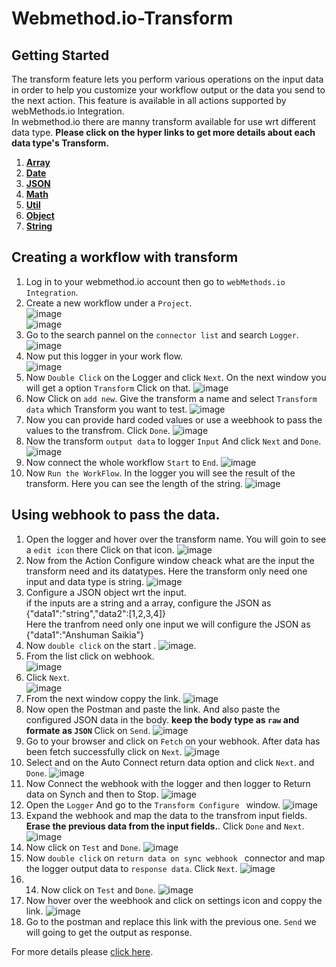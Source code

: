 # Webmethod.io-Transform
## Getting Started
The transform feature lets you perform various operations on the input data in order to help you customize your workflow output or the data you send to the next action. This feature is available in all actions supported by webMethods.io Integration. <br/>
In webmethod.io there are manny transform available for use wrt different data type. <b>Please click on the hyper links to get more details about each data type's Transform. </b>
1. <b>[Array](https://github.com/SoftwareAG/Transform-Array)</b>
2. <b>[Date](https://github.com/SoftwareAG/Transform-Date)</b>
3. <b>[JSON](https://github.com/SoftwareAG/Transform-JSON)</b>
4. <b>[Math](https://github.com/SoftwareAG/Transform-Math)</b>
5. <b>[Util](https://github.com/SoftwareAG/Transform-Util)</b>
6. <b>[Object](https://github.com/SoftwareAG/Transform-Object)</b>
7. <b>[String](https://github.com/SoftwareAG/Transform-String)</b><br/>

## Creating a workflow with transform
1. Log in to your webmethod.io account then go to `webMethods.io Integration`.
2. Create a new workflow under a `Project`.<br/>
![image](https://user-images.githubusercontent.com/60179170/89011752-887bea00-d32e-11ea-83a2-7c6d9196702b.png)<br/>
![image](https://user-images.githubusercontent.com/60179170/89011807-aba69980-d32e-11ea-8f69-557fc494085c.png)<br/>
3. Go to the search pannel on the `connector list` and search `Logger`.<br/>
![image](https://user-images.githubusercontent.com/60179170/89011920-e3154600-d32e-11ea-8d97-f9f839270b7e.png)
4. Now put this logger in your work flow.<br/>
![image](https://user-images.githubusercontent.com/60179170/89012007-07712280-d32f-11ea-9ce8-a8431d98ccec.png)
5. Now `Double Click` on the Logger and click `Next`. On the next window you will get a option `Transform` Click on that.
![image](https://user-images.githubusercontent.com/60179170/89012186-5b7c0700-d32f-11ea-9ba7-37cd3a1c6158.png)
6. Now Click on `add new`. Give the transform a name and select `Transform data` which Transform you want to test. 
![image](https://user-images.githubusercontent.com/60179170/89012757-5075a680-d330-11ea-8380-edf6d69a99f3.png)
7. Now you can provide hard coded values or use a weebhook to pass the values to the transfrom. Click `Done`. 
![image](https://user-images.githubusercontent.com/60179170/89012880-8a46ad00-d330-11ea-8cd2-e88fe525078f.png)
8. Now the transform `output data` to logger `Input` And click `Next` and `Done`.
![image](https://user-images.githubusercontent.com/60179170/89012936-a2b6c780-d330-11ea-9e21-6c71a7dc31cf.png)
9. Now connect the whole workflow `Start` to `End`.
![image](https://user-images.githubusercontent.com/60179170/89013103-ee697100-d330-11ea-817f-44d845020180.png)
10. Now `Run the WorkFlow`. In the logger you will see the result of the transform. Here you can see the length of the string.
![image](https://user-images.githubusercontent.com/60179170/89013245-2ec8ef00-d331-11ea-8127-9d8b7a4ad499.png)

## Using webhook to pass the data.
1. Open the logger and hover over the transform name. You will goin to see a `edit icon` there Click on that icon.
![image](https://user-images.githubusercontent.com/60179170/89014430-1fe33c00-d333-11ea-9f34-f66e00ee1e4c.png)
2. Now from the Action Configure window cheack what are the input the transform need and its datatypes. Here the transform only need one input and data type is string.
![image](https://user-images.githubusercontent.com/60179170/89014614-62a51400-d333-11ea-8b4e-d40906093bfb.png)
3. Configure a JSON object wrt the input. <br/>
if the inputs are a string and a array, configure the JSON as <br/>
{"data1":"string","data2":[1,2,3,4]}<br/>
Here the tranfrom need only one input we will configure the JSON as <br/>
{"data1":"Anshuman Saikia"}
4. Now `double click` on the start .
![image](https://user-images.githubusercontent.com/60179170/88809305-9700bf00-d1d1-11ea-91a2-235dfaf46578.png).
5. From the list click on webhook.<br/>
![image](https://user-images.githubusercontent.com/60179170/89008115-b447a180-d327-11ea-8fbe-e0c48f8f8a92.png)
6. Click `Next`.<br/>
![image](https://user-images.githubusercontent.com/60179170/88910377-05995780-d27a-11ea-99cc-b472dac0f0ef.png)
7. From the next window coppy the link.
![image](https://user-images.githubusercontent.com/60179170/89015385-93d21400-d334-11ea-9b1f-1b30cac54687.png)
8. Now open the Postman and paste the link. And also paste the configured JSON data in the body. <b> keep the body type as `raw` and formate as `JSON` </b>
Click on `Send`.
![image](https://user-images.githubusercontent.com/60179170/89015717-21156880-d335-11ea-9fd9-9f2498a4ec6d.png)
9. Go to your browser and click on `Fetch` on your webhook. After data has been fetch successfully click on `Next`.
![image](https://user-images.githubusercontent.com/60179170/89016124-cd574f00-d335-11ea-8699-6a6f7adcb6be.png)
10. Select and on the Auto Connect return data option and click `Next`. and `Done`.
![image](https://user-images.githubusercontent.com/60179170/89016300-1f987000-d336-11ea-9615-34f804fd620c.png)
11. Now Connect the webhook with the logger and then logger to Return data on Synch and then to Stop.
![image](https://user-images.githubusercontent.com/60179170/89016432-5c646700-d336-11ea-9f2f-fa3fde42d92f.png)
12. Open the `Logger` And go to the `Transform Configure ` window.
![image](https://user-images.githubusercontent.com/60179170/89016544-83229d80-d336-11ea-8c3b-f49eee4e7d54.png)
13. Expand the webhook and map the data to the transfrom input fields. <b> Erase the previous data from the input fields.</b>. Click `Done` and `Next`.
![image](https://user-images.githubusercontent.com/60179170/89016708-cbda5680-d336-11ea-8102-52ad46fb908c.png)
14. Now click on `Test` and `Done`. 
![image](https://user-images.githubusercontent.com/60179170/89017258-a4d05480-d337-11ea-917c-7ff5d8d31deb.png)
15. Now `double click` on  `return data on sync webhook ` connector and map the logger output data to `response data`. Click `Next`. 
![image](https://user-images.githubusercontent.com/60179170/89016785-ef050600-d336-11ea-8587-3a9d9a2792ce.png)
16. 14. Now click on `Test` and `Done`. 
![image](https://user-images.githubusercontent.com/60179170/89017355-d0533f00-d337-11ea-865d-490610b9f6a0.png)
17. Now hover over the weebhook and click on settings icon and coppy the link.
![image](https://user-images.githubusercontent.com/60179170/89017520-0b557280-d338-11ea-93ca-a507d1d4c155.png)
18. Go to the postman and replace this link with the previous one. `Send` we will going to get the output as response.



For more details please [click here](https://docs.webmethods.io/integration/additional_features/data_transformation/#gsc.tab=0).
